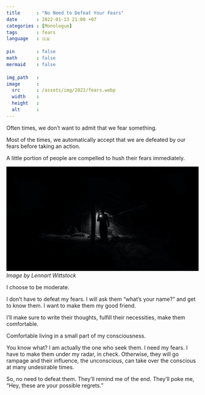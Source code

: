 ```yaml
---
title      : "No Need to Defeat Your Fears"
date       : 2022-01-13 21:00 +07
categories : [Monologue]
tags       : fears
language   : 🇬🇧

pin        : false
math       : false
mermaid    : false

img_path   : 
image      :
  src      : /assets/img/2022/fears.webp
  width    : 
  height   : 
  alt      : 
---
```

<!-- POST -->

Often times, we don’t want to admit that we fear something.

Most of the times, we automatically accept that we are defeated by our fears before taking an action.

A little portion of people are compelled to hush their fears immediately.

![fears](/assets/img/2022/fears.webp)
_Image by Lennart Wittstock_

I choose to be moderate.

I don’t have to defeat my fears. I will ask them “what’s your name?” and get to know them. I want to make them my good friend.

I’ll make sure to write their thoughts, fulfill their necessities, make them comfortable.

Comfortable living in a small part of my consciousness.

You know what? I am actually the one who seek them. I need my fears. I have to make them under my radar, in check. Otherwise, they will go rampage and their influence, the unconscious, can take over the conscious at many undesirable times.

So, no need to defeat them. They’ll remind me of the end. They’ll poke me, “Hey, these are your possible regrets.”
